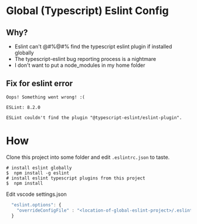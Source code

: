 # Global (Typescript) Eslint Config

## Why?
- Eslint can't @#%@#% find the typescript eslint plugin if installed globally
- The typescript-eslint bug reporting process is a nightmare
- I don't want to put a node_modules in my home folder

## Fix for eslint error
```
Oops! Something went wrong! :(

ESLint: 8.2.0

ESLint couldn't find the plugin "@typescript-eslint/eslint-plugin".
```

# How

Clone this project into some folder and edit `.eslintrc.json` to taste.

```shell
# install eslint globally
$  npm install -g eslint
# install eslint typescript plugins from this project
$  npm install
```
Edit vscode settings.json

```javascript
  "eslint.options": {
    "overrideConfigFile" : "<location-of-global-eslint-project>/.eslintrc.json"
  }
```


